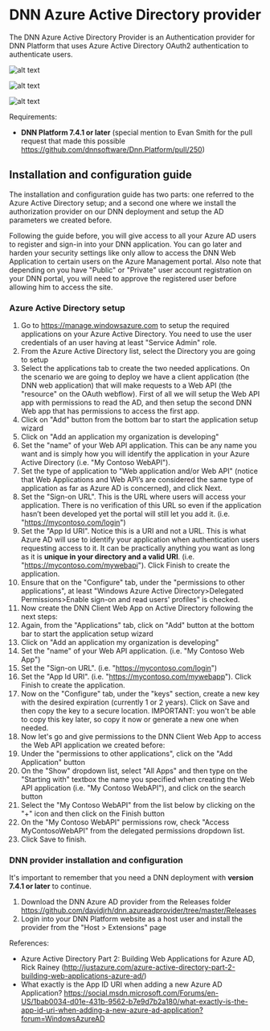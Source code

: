 # DNN Azure Active Directory provider
The DNN Azure Active Directory Provider is an Authentication provider for DNN Platform that uses Azure Active Directory OAuth2 authentication to authenticate users.

![alt text](https://intelequia.blob.core.windows.net/images/DNNAzureAD1.png "Sign-in with Azure AD")

![alt text](https://intelequia.blob.core.windows.net/images/DNNAzureAD2.png "Sign-in with Azure AD")

![alt text](https://intelequia.blob.core.windows.net/images/DNNAzureAD3.png "Sign-in with Azure AD")

Requirements:
* **DNN Platform 7.4.1 or later** (special mention to Evan Smith for the pull request that made this possible https://github.com/dnnsoftware/Dnn.Platform/pull/250)

## Installation and configuration guide
The installation and configuration guide has two parts: one referred to the Azure Active Directory setup; and a second one where we install the authorization provider on our DNN deployment and setup the AD parameters we created before. 

Following the guide before, you will give access to all your Azure AD users to register and sign-in into your DNN application. You can go later and harden your security settings like only allow to access the DNN Web Application to certain users on the Azure Management portal. Also note that depending on you have "Public" or "Private" user account registration on your DNN portal, you will need to approve the registered user before allowing him to access the site. 

### Azure Active Directory setup
1. Go to https://manage.windowsazure.com to setup the required applications on your Azure Active Directory. You need to use the user credentials of an user having at least "Service Admin" role. 
2. From the Azure Active Directory list, select the Directory you are going to setup
3. Select the applications tab to create the two needed applications. On the scenario we are going to deploy we have a client application (the DNN web application) that will make requests to a Web API (the "resource" on the OAuth webflow). First of all we will setup the Web API app with permissions to read the AD, and then setup the second DNN Web app that has permissions to access the first app.
  1. Click on "Add" button from the bottom bar to start the application setup wizard
  2. Click on "Add an application my organization is developing"
  3. Set the "name" of your Web API application. This can be any name you want and is simply how you will identify the application in your Azure Active Directory (i.e. "My Contoso WebAPI").
  4. Set the type of application to "Web application and/or Web API" (notice that Web Applications and Web API’s are considered the same type of application as far as Azure AD is concerned), and click Next.
  5. Set the "Sign-on URL". This is the URL where users will access your application. There is no verification of this URL so even if the application hasn’t been developed yet the portal will still let you add it. (i.e. "https://mycontoso.com/login")
  6. Set the "App Id URI". Notice this is a URI and not a URL. This is what Azure AD will use to identify your application when authentication users requesting access to it. It can be practically anything you want as long as it is **unique in your directory and a valid URI**. (i.e. "https://mycontoso.com/mywebapi"). Click Finish to create the application.
  7. Ensure that on the "Configure" tab, under the "permissions to other applications", at least "Windows Azure Active Directory>Delegated Permissions>Enable sign-on and read users' profiles" is checked.
4. Now create the DNN Client Web App on Active Directory following the next steps:
  1. Again, from the "Applications" tab, click on "Add" button at the bottom bar to start the application setup wizard 
  2. Click on "Add an application my organization is developing"
  3. Set the "name" of your Web API application. (i.e. "My Contoso Web App")
  4. Set the "Sign-on URL". (i.e. "https://mycontoso.com/login")
  5. Set the "App Id URI". (i.e. "https://mycontoso.com/mywebapp"). Click Finish to create the application.
  6. Now on the "Configure" tab, under the "keys" section, create a new key with the desired expiration (currently 1 or 2 years). Click on Save and then copy the key to a secure location. IMPORTANT: you won't be able to copy this key later, so copy it now or generate a new one when needed.
  7. Now let's go and give permissions to the DNN Client Web App to access the Web API application we created before:
   1. Under the "permissions to other applications", click on the "Add Application" button
   2. On the "Show" dropdown list, select "All Apps" and then type on the "Starting with" textbox the name you specified when creating the Web API application (i.e. "My Contoso WebAPI"), and click on the search button
   3. Select the "My Contoso WebAPI" from the list below by clicking on the "+" icon and then click on the Finish button
   4. On the "My Contoso WebAPI" permissions row, check "Access MyContosoWebAPI" from the delegated permissions dropdown list.
   5. Click Save to finish.


### DNN provider installation and configuration
It's important to remember that you need a DNN deployment with **version 7.4.1 or later** to continue. 

1. Download the DNN Azure AD provider from the Releases folder https://github.com/davidjrh/dnn.azureadprovider/tree/master/Releases
2. Login into your DNN Platform website as a host user and install the provider from the "Host > Extensions" page


References:
* Azure Active Directory Part 2: Building Web Applications for Azure AD, Rick Rainey (http://justazure.com/azure-active-directory-part-2-building-web-applications-azure-ad/) 
* What exactly is the App ID URI when adding a new Azure AD Application? https://social.msdn.microsoft.com/Forums/en-US/1bab0034-d01e-431b-9562-b7e9d7b2a180/what-exactly-is-the-app-id-uri-when-adding-a-new-azure-ad-application?forum=WindowsAzureAD

